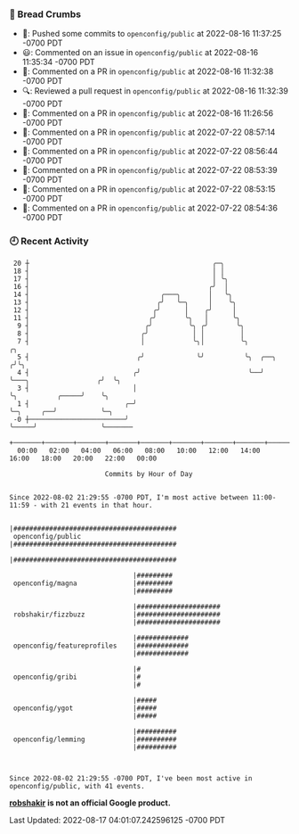 ### 🍞 Bread Crumbs

 * 🚢: Pushed some commits to `openconfig/public` at 2022-08-16 11:37:25 -0700 PDT
 * 😃: Commented on an issue in `openconfig/public` at 2022-08-16 11:35:34 -0700 PDT
 * 💬: Commented on a PR in  `openconfig/public` at 2022-08-16 11:32:38 -0700 PDT
 * 🔍: Reviewed a pull request in  `openconfig/public` at 2022-08-16 11:32:39 -0700 PDT
 * 💬: Commented on a PR in  `openconfig/public` at 2022-08-16 11:26:56 -0700 PDT
 * 💬: Commented on a PR in  `openconfig/public` at 2022-07-22 08:57:14 -0700 PDT
 * 💬: Commented on a PR in  `openconfig/public` at 2022-07-22 08:56:44 -0700 PDT
 * 💬: Commented on a PR in  `openconfig/public` at 2022-07-22 08:53:39 -0700 PDT
 * 💬: Commented on a PR in  `openconfig/public` at 2022-07-22 08:53:15 -0700 PDT
 * 💬: Commented on a PR in  `openconfig/public` at 2022-07-22 08:54:36 -0700 PDT

### 🕘 Recent Activity
```
 20 ┼                                              ╭─╮
 18 ┤                                              │ │
 17 ┤                                              │ ╰╮
 16 ┤                                             ╭╯  │
 14 ┤                                 ╭───╮       │   ╰╮
 13 ┤                                ╭╯   ╰─╮     │    ╰╮
 12 ┤                               ╭╯      │    ╭╯     │
 11 ┤                              ╭╯       ╰╮   │      ╰╮
  9 ┤                             ╭╯         ╰╮ ╭╯       ╰╮
  8 ┤                            ╭╯           │ │         │
  7 ┤                            │            ╰╮│         ╰╮                              ╭╮
  5 ┤                           ╭╯             ╰╯          ╰╮  ╭──╮                      ╭╯╰╮
  4 ┤                          ╭╯                           ╰──╯  ╰───╮                 ╭╯  ╰╮
  3 ┤                          │                                      ╰╮          ╭─────╯    ╰╮
  1 ┤                        ╭─╯                                       ╰─╮     ╭──╯           ╰─╮
 -0 ┼────────────────────────╯                                           ╰─────╯                ╰───────
    +───────+───────+───────+───────+───────+───────+───────+───────+───────+───────+───────+───────+────
  00:00   02:00   04:00   06:00   08:00   10:00   12:00   14:00   16:00   18:00   20:00   22:00   00:00   

						Commits by Hour of Day


Since 2022-08-02 21:29:55 -0700 PDT, I'm most active between 11:00-11:59 - with 21 events in that hour.

```



```
                               |#########################################
 openconfig/public             |#########################################
                               |#########################################

                               |#########
 openconfig/magna              |#########
                               |#########

                               |#####################
 robshakir/fizzbuzz            |#####################
                               |#####################

                               |#############
 openconfig/featureprofiles    |#############
                               |#############

                               |#
 openconfig/gribi              |#
                               |#

                               |#####
 openconfig/ygot               |#####
                               |#####

                               |##########
 openconfig/lemming            |##########
                               |##########



Since 2022-08-02 21:29:55 -0700 PDT, I've been most active in openconfig/public, with 41 events.

```
**[robshakir](mailto:robjs@google.com) is not an official Google product.**  


Last Updated: 2022-08-17 04:01:07.242596125 -0700 PDT
